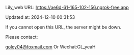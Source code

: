 Lily_web URL: https://ae6d-61-165-102-156.ngrok-free.app

Updated at: 2024-12-10 00:31:53

If you cannot open this URL, the server might be down.

Please contact: 

goley04@foxmail.com Or Wechat:GL_yeaH